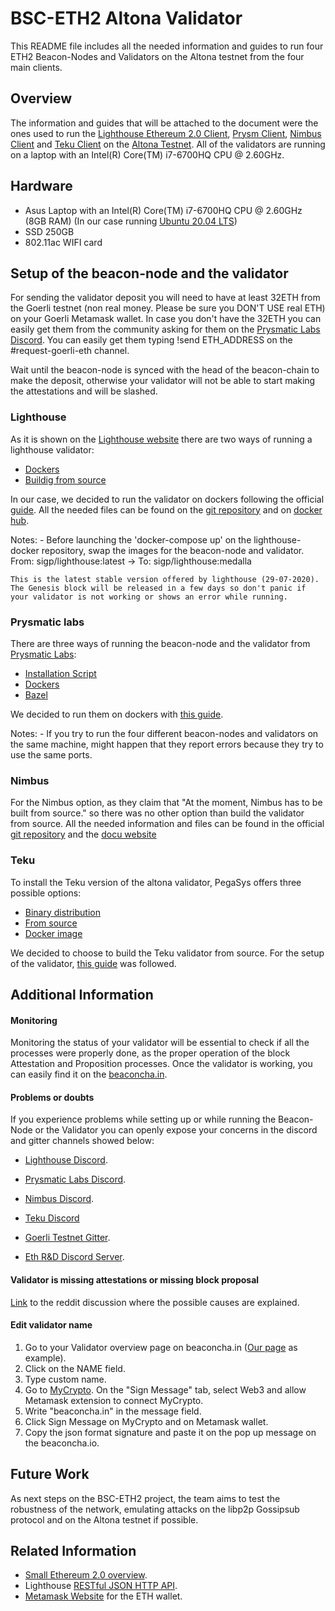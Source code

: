 # BSC-ETH2 Altona Validator
This README file includes all the needed information and guides to run four ETH2 Beacon-Nodes and Validators on the Altona testnet from the four main clients.

## Overview
The information and guides that will be attached to the document were the ones used to run the [Lighthouse Ethereum 2.0 Client](https://lighthouse-book.sigmaprime.io/become-a-validator.html), [Prysm Client](https://kb.beaconcha.in/tutorial-eth2-multiclient/prysm-client/macos-prysm/docker-beaconnode-and-validator-macos#start-the-beaconnode), [Nimbus Client](https://status-im.github.io/nim-beacon-chain/intro.html) and [Teku Client](https://docs.teku.pegasys.tech/en/latest/) on the [Altona Testnet](https://github.com/goerli/altona). All of the validators are running on a laptop with an Intel(R) Core(TM) i7-6700HQ CPU @ 2.60GHz.

## Hardware
- Asus Laptop with an Intel(R) Core(TM) i7-6700HQ CPU @ 2.60GHz (8GB RAM) (In our case running [Ubuntu 20.04 LTS](https://releases.ubuntu.com/20.04/))
- SSD 250GB
- 802.11ac WIFI card

## Setup of the beacon-node and the validator
For sending the validator deposit you will need to have at least 32ETH from the Goerli testnet (non real money. Please be sure you DON'T USE real ETH) on your Goerli Metamask wallet. In case you don't have the 32ETH you can easily get them from the community asking for them on the [Prysmatic Labs Discord](https://discord.com/invite/cyAszAh). You can easily get them typing !send ETH_ADDRESS on the #request-goerli-eth channel.

Wait until the beacon-node is synced with the head of the beacon-chain to make the deposit, otherwise your validator will not be able to start making the attestations and will be slashed.

### Lighthouse
As it is shown on the [Lighthouse website](https://lighthouse-book.sigmaprime.io/become-a-validator.html) there are two ways of running a lighthouse validator:

- [Dockers](https://lighthouse-book.sigmaprime.io/become-a-validator-docker.html)
- [Buildig from source](https://lighthouse-book.sigmaprime.io/become-a-validator-source.html)

In our case, we decided to run the validator on dockers following the official [guide](https://www.coincashew.com/coins/overview-eth/guide-how-to-stake-on-eth-2.0-altona-testnet-with-lighthouse-on-ubuntu). All the needed files can be found on the [git repository](https://github.com/sigp/lighthouse-docker) and on [docker hub](https://hub.docker.com/r/sigp/lighthouse).

Notes: 
    - Before launching the 'docker-compose up' on the lighthouse-docker repository, swap the images for the beacon-node and validator.
        From: sigp/lighthouse:latest -> To: sigp/lighthouse:medalla

    This is the latest stable version offered by lighthouse (29-07-2020). 
    The Genesis block will be released in a few days so don't panic if your validator is not working or shows an error while running.

### Prysmatic labs
There are three ways of running the beacon-node and the validator from [Prysmatic Labs](https://kb.beaconcha.in/tutorial-eth2-multiclient/prysm-client/macos-prysm/docker-beaconnode-and-validator-macos#start-the-beaconnode):

- [Installation Script](https://docs.prylabs.network/docs/install/linux)
- [Dockers](https://docs.prylabs.network/docs/install/lin/docker)
- [Bazel](https://docs.prylabs.network/docs/install/lin/bazel)

We decided to run them on dockers with [this guide](https://kb.beaconcha.in/tutorial-eth2-multiclient/prysm-client/macos-prysm/docker-beaconnode-and-validator-macos#start-the-beaconnode). 

Notes:
    - If you try to run the four different beacon-nodes and validators on the same machine, might happen that they report errors because they try to use the same ports. 

### Nimbus
For the Nimbus option, as they claim that "At the moment, Nimbus has to be built from source." so there was no other option than build the validator from source. All the needed information and files can be found in the official [git repository](https://github.com/status-im/nim-beacon-chain) and the [docu website](https://status-im.github.io/nim-beacon-chain/intro.html)

### Teku
To install the Teku version of the altona validator, PegaSys offers three possible options:
- [Binary distribution](https://docs.teku.pegasys.tech/en/latest/HowTo/Get-Started/Install-Binaries/)
- [From source](https://docs.teku.pegasys.tech/en/latest/HowTo/Get-Started/Build-From-Source/)
- [Docker image](https://docs.teku.pegasys.tech/en/latest/HowTo/Get-Started/Run-Docker-Image/)

We decided to choose to build the Teku validator from source. For the setup of the validator, [this guide](https://medium.com/@steve.berryman/installing-and-running-an-ethereum-2-pegasys-teku-validator-on-the-altona-testnet-e3b9a0989a52) was followed.

## Additional Information

#### Monitoring
Monitoring the status of your validator will be essential to check if all the processes were properly done, as the proper operation of the block Attestation and Proposition processes. Once the validator is working, you can easily find it on the [beaconcha.in](https://altona.beaconcha.in/).

#### Problems or doubts
If you experience problems while setting up or while running the Beacon-Node or the Validator you can openly expose your concerns in the discord and gitter channels showed below:
- [Lighthouse Discord](https://discord.com/invite/cyAszAh).
- [Prysmatic Labs Discord](https://discord.com/invite/cyAszAh).
- [Nimbus Discord](https://discord.gg/XRxWahP).
- [Teku Discord](https://discord.com/invite/7hPv2T6)

- [Goerli Testnet Gitter](https://gitter.im/goerli/testnet).
- [Eth R&D Discord Server](https://discord.com/invite/VmG7Uxc).

#### Validator is missing attestations or missing block proposal
[Link](https://www.reddit.com/r/ethstaker/comments/g9dbug/what_causes_missed_attestations/) to the reddit discussion where the possible causes are explained.

#### Edit validator name
1. Go to your Validator overview page on beaconcha.in ([Our page](https://altona.beaconcha.in/validator/4384#overview) as example).
2. Click on the NAME field.
3. Type custom name.
4. Go to [MyCrypto](https://www.mycrypto.com/sign-and-verify-message/sign). On the "Sign Message" tab, select Web3 and allow Metamask extension to connect MyCrypto.
5. Write "beaconcha.in" in the message field.
6. Click Sign Message on MyCrypto and on Metamask wallet.
7. Copy the json format signature and paste it on the pop up message on the beaconcha.io.

## Future Work
As next steps on the BSC-ETH2 project, the team aims to test the robustness of the network, emulating attacks on the libp2p Gossipsub protocol and on the Altona testnet if possible. 

## Related Information
- [Small Ethereum 2.0 overview](https://ethos.dev/beacon-chain/).
- Lighthouse [RESTful JSON HTTP API](https://lighthouse-book.sigmaprime.io/http.html).
- [Metamask Website](https://metamask.io/) for the ETH wallet.

